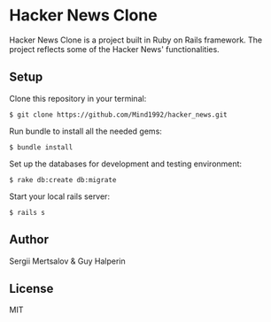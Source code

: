 # Hacker News Clone

Hacker News Clone is a project built in Ruby on Rails framework. The project reflects some of the Hacker News' functionalities.

## Setup
Clone this repository in your terminal:

```console
$ git clone https://github.com/Mind1992/hacker_news.git
```

Run bundle to install all the needed gems:

```console
$ bundle install
```

Set up the databases for development and testing environment:

```console
$ rake db:create db:migrate
```
Start your local rails server:

```console
$ rails s
```

## Author
Sergii Mertsalov & Guy Halperin

## License
MIT
